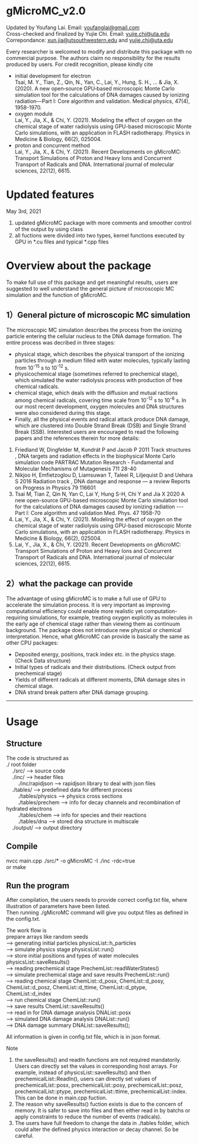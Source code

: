 # gMicroMC_v2.0
Updated by Youfang Lai. Email: youfanglai@gmail.com  
Cross-checked and finalized by Yujie Chi. Email: yujie.chi@uta.edu
Correpondance: xun.jia@utsouthwestern.edu and yujie.chi@uta.edu  

Every researcher is welcomed to modify and distribute this package with no commercial purpose. The authors claim no responsibility for the results produced by users.
For credit recognition, please kindly cite
* initial development for electron  
Tsai, M. Y., Tian, Z., Qin, N., Yan, C., Lai, Y., Hung, S. H., ... & Jia, X. (2020). A new open‐source GPU‐based microscopic Monte Carlo simulation tool for the calculations of DNA damages caused by ionizing radiation‐‐‐Part I: Core algorithm and validation. Medical physics, 47(4), 1958-1970.
* oxygen module  
Lai, Y., Jia, X., & Chi, Y. (2021). Modeling the effect of oxygen on the chemical stage of water radiolysis using GPU-based microscopic Monte Carlo simulations, with an application in FLASH radiotherapy. Physics in Medicine & Biology, 66(2), 025004.
* proton and concurrent method  
Lai, Y., Jia, X., & Chi, Y. (2021). Recent Developments on gMicroMC: Transport Simulations of Proton and Heavy Ions and Concurrent Transport of Radicals and DNA. International journal of molecular sciences, 22(12), 6615.

# Updated features
May 3rd, 2021  
1. updated gMicroMC package with more comments and smoother control of the output by using class
2. all fuctions were divided into two types, kernel functions executed by GPU in \*.cu files and typical \*.cpp files

# Overview about the package
To make full use of this package and get meaningful results, users are suggested to well understand the general picture of microscopic MC simulation and the function of gMicroMC.
## 1）General picture of microscopic MC simulation
The microscopic MC simulation describes the process from the ionizing particle entering the cellular nucleus to the DNA damage formation. The entire process was decribed in three stages:
- physical stage, which describes the physical transport of the ionizing particles through a medium filled with water molecules, typically lasting from 10<sup>-15</sup> s to 10<sup>-12</sup> s. 
- physicochemical stage (sometimes referred to prechemical stage), which simulated the water radiolysis process with production of free chemical radicals.
- chemical stage, which deals with the diffusion and mutual ractions among chemical radicals, covering time scale from 10<sup>-12</sup> s to 10<sup>-6</sup> s. In our most recent development, oxygen molecules and DNA structures were also considered during this stage. 
- Finally, all the physical events and radical attack produce DNA damage, which are clustered into Double Strand Break (DSB) and Single Strand Break (SSB). 
Interested users are encouraged to read the following papers and the references therein for more details:
1. Friedland W, Dingfelder M, Kundrát P and Jacob P 2011 Track structures , DNA targets and radiation effects in the biophysical Monte Carlo simulation code PARTRAC Mutation Research - Fundamental and Molecular Mechanisms of Mutagenesis 711 28-40
2. Nikjoo H, Emfietzoglou D, Liamsuwan T, Taleei R, Liljequist D and Uehara S 2016 Radiation track , DNA damage and response — a review Reports on Progress in Physics 79 116601
3. Tsai M, Tian Z, Qin N, Yan C, Lai Y, Hung S-H, Chi Y and Jia X 2020 A new open-source GPU-based microscopic Monte Carlo simulation tool for the calculations of DNA damages caused by ionizing radiation --- Part I: Core algorithm and validation Med. Phys. 47 1958-70
4. Lai, Y., Jia, X., & Chi, Y. (2021). Modeling the effect of oxygen on the chemical stage of water radiolysis using GPU-based microscopic Monte Carlo simulations, with an application in FLASH radiotherapy. Physics in Medicine & Biology, 66(2), 025004.
5. Lai, Y., Jia, X., & Chi, Y. (2021). Recent Developments on gMicroMC: Transport Simulations of Proton and Heavy Ions and Concurrent Transport of Radicals and DNA. International journal of molecular sciences, 22(12), 6615.

## 2）what the package can provide
The advantage of using gMicroMC is to make a full use of GPU to accelerate the simulation process. It is very important as improving computational efficiency could enable more realistic yet computation-requiring simulations, for example, treating oxygen explicitly as molecules in the early age of chemical stage rather than viewing them as continuum background. The package does not introduce new physical or chemical interpretation. Hence, what gMicroMC can provide is basically the same as other CPU packages:
- Deposited energy, positions, track index etc. in the physics stage. (Check Data structure)
- Initial types of radicals and their distributions. (Check output from prechemical stage)
- Yields of different radicals at different moments, DNA damage sites in chemical stage.
- DNA strand break pattern after DNA damage grouping.
***

# Usage
## Structure
The code is structured as  
./ root folder  
&nbsp;&nbsp;&nbsp;&nbsp;./src/ --> source code  
&nbsp;&nbsp;&nbsp;&nbsp;./inc/ --> header files  
&nbsp;&nbsp;&nbsp;&nbsp;&nbsp;&nbsp;&nbsp;&nbsp;./inc/rapidjson --> rapidjson library to deal with json files  
&nbsp;&nbsp;&nbsp;&nbsp;./tables/ --> predefined data for different process  
&nbsp;&nbsp;&nbsp;&nbsp;&nbsp;&nbsp;&nbsp;&nbsp;./tables/physics --> physics cross sections  
&nbsp;&nbsp;&nbsp;&nbsp;&nbsp;&nbsp;&nbsp;&nbsp;./tables/prechem --> info for decay channels and recombination of hydrated electrons  
&nbsp;&nbsp;&nbsp;&nbsp;&nbsp;&nbsp;&nbsp;&nbsp;./tables/chem --> info for species and their reactions  
&nbsp;&nbsp;&nbsp;&nbsp;&nbsp;&nbsp;&nbsp;&nbsp;./tables/dna --> stored dna structure in multiscale  
&nbsp;&nbsp;&nbsp;&nbsp;./output/ --> output directory   
## Compile
nvcc main.cpp ./src/* -o gMicroMC -I ./inc -rdc=true  
or 
make 

## Run the program
After compilation, the users needs to provide correct config.txt file, where illustration of parameters have been listed.  
Then running ./gMicroMC command will give you output files as defined in the config.txt.  


The work flow is  
prepare arrays like random seeds  
--> generating initial particles physicsList::h_particles  
--> simulate physics stage physicsList::run()  
--> store initial positions and types of water molecules physicsList::saveResults()  
--> reading prechemical stage PrechemList::readWaterStates()  
--> simulate prechemical stage and save results PrechemList::run()  
-->  reading chemical stage ChemList::d_posx, ChemList::d_posy, ChemList::d_posz, ChemList::d_ttime, ChemList::d_ptype, ChemList::d_index  
--> run chemical stage ChemList::run()  
--> save results ChemList::saveResults()  
--> read in for DNA damage analysis DNAList::posx  
--> simulated DNA damage analysis DNAList::run()  
--> DNA damage summary DNAList::saveResults();

All information is given in config.txt file, which is in json format.

Note
1. the saveResults() and readIn functions are not required mandatorily. Users can directly set the values in corresponding host arrays. For example, instead of physicsList::saveResults() and then prechemicalList::ReadIn(), users can directly set values of prechemicalList::posx, prechemicalList::posy, prechemicalList::posz, prechemicalList::ptype, prechemicalList::ttime, prechemicalList::index. This can be done in main.cpp fuction.
2. The reason why saveResults() fuction exists is due to the concern of memory. It is safer to save into files and then either read in by batchs or apply constraints to reduce the number of events (radicals).
3. The users have full freedom to change the data in ./tables folder, which could alter the defined physics interaction or decay channel. So be careful. 

